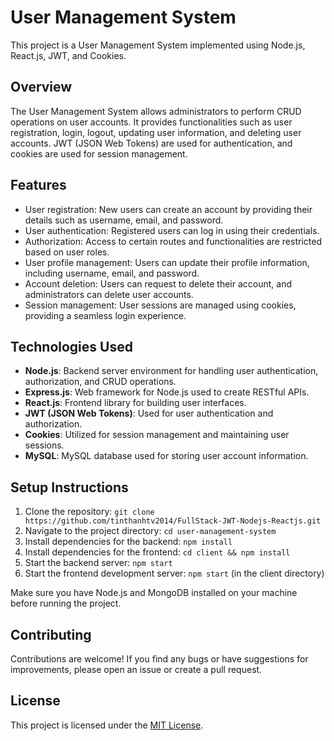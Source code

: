 # User Management System

This project is a User Management System implemented using Node.js, React.js, JWT, and Cookies.

## Overview

The User Management System allows administrators to perform CRUD operations on user accounts. It provides functionalities such as user registration, login, logout, updating user information, and deleting user accounts. JWT (JSON Web Tokens) are used for authentication, and cookies are used for session management.

## Features

- User registration: New users can create an account by providing their details such as username, email, and password.
- User authentication: Registered users can log in using their credentials.
- Authorization: Access to certain routes and functionalities are restricted based on user roles.
- User profile management: Users can update their profile information, including username, email, and password.
- Account deletion: Users can request to delete their account, and administrators can delete user accounts.
- Session management: User sessions are managed using cookies, providing a seamless login experience.

## Technologies Used

- **Node.js**: Backend server environment for handling user authentication, authorization, and CRUD operations.
- **Express.js**: Web framework for Node.js used to create RESTful APIs.
- **React.js**: Frontend library for building user interfaces.
- **JWT (JSON Web Tokens)**: Used for user authentication and authorization.
- **Cookies**: Utilized for session management and maintaining user sessions.
- **MySQL**: MySQL database used for storing user account information.
## Setup Instructions

1. Clone the repository: `git clone https://github.com/tinthanhtv2014/FullStack-JWT-Nodejs-Reactjs.git`
2. Navigate to the project directory: `cd user-management-system`
3. Install dependencies for the backend: `npm install`
4. Install dependencies for the frontend: `cd client && npm install`
5. Start the backend server: `npm start`
6. Start the frontend development server: `npm start` (in the client directory)

Make sure you have Node.js and MongoDB installed on your machine before running the project.

## Contributing

Contributions are welcome! If you find any bugs or have suggestions for improvements, please open an issue or create a pull request.

## License

This project is licensed under the [MIT License](LICENSE).
